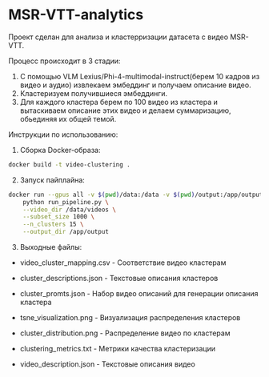 # MSR-VTT-analytics

Проект сделан для анализа и кластерризации датасета с видео MSR-VTT.

Процесс происходит в 3 стадии:
1. С помощью VLM Lexius/Phi-4-multimodal-instruct(берем 10 кадров из видео и аудио) извлекаем эмбеддинг и получаем описание видео.
2. Кластеризуем получившиеся эмбеддинги.
3. Для каждого кластера берем по 100 видео из кластера и вытаскиваем описание этих видео и делаем суммаризацию, обьединяя их общей темой. 

Инструкции по использованию:

1. Сборка Docker-образа:

```bash
docker build -t video-clustering .
```


2. Запуск пайплайна:

```bash
docker run --gpus all -v $(pwd)/data:/data -v $(pwd)/output:/app/output video-clustering \
    python run_pipeline.py \
    --video_dir /data/videos \
    --subset_size 1000 \
    --n_clusters 15 \
    --output_dir /app/output

```

3. Выходные файлы:

- video_cluster_mapping.csv - Соответствие видео кластерам

- cluster_descriptions.json - Текстовые описания кластеров

- cluster_promts.json - Набор видео описаний для генерации описания кластера

- tsne_visualization.png - Визуализация распределения кластеров

- cluster_distribution.png - Распределение видео по кластерам

- clustering_metrics.txt - Метрики качества кластеризации

- video_description.json - Текстовые описания видео
